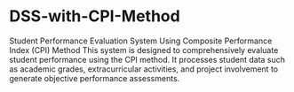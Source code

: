 # DSS-with-CPI-Method
 Student Performance Evaluation System Using Composite Performance Index (CPI) Method  This system is designed to comprehensively evaluate student performance using the CPI method. It processes student data such as academic grades, extracurricular activities, and project involvement to generate objective performance assessments.
